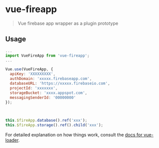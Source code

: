 # vue-fireapp

> Vue firebase app wrapper as a plugin prototype

## Usage

```javascript
...
import VueFireApp from 'vue-fireapp';
...

Vue.use(VueFireApp, {
  apiKey: 'XXXXXXXXX',
  authDomain: 'xxxxx.firebaseapp.com',
  databaseURL: 'https://xxxxx.firebaseio.com',
  projectId: 'xxxxxxx',
  storageBucket: 'xxxx.appspot.com',
  messagingSenderId: '00000000'
});
  
```


```javascript

this.$fireApp.database().ref('xxx');
this.$fireApp.storage().ref().child('xxx');

```

For detailed explanation on how things work, consult the [docs for vue-loader](http://vuejs.github.io/vue-loader).
